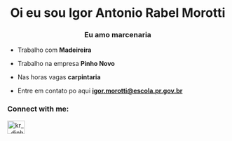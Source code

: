 <h1 align="center">Oi eu sou Igor Antonio Rabel Morotti</h1>
<h3 align="center">Eu amo marcenaria</h3>

- Trabalho com **Madeireira**

- Trabalho na empresa **Pinho Novo**

- Nas horas vagas **carpintaria**

- Entre em contato po aqui **igor.morotti@escola.pr.gov.br**

<h3 align="left">Connect with me:</h3>
<p align="left">
<a href="https://instagram.com/kr__dinho" target="blank"><img align="center" src="https://raw.githubusercontent.com/rahuldkjain/github-profile-readme-generator/master/src/images/icons/Social/instagram.svg" alt="kr__dinho" height="30" width="40" /></a>
</p>

<!---
IgorMorotti/IgorMorotti is a ✨ special ✨ repository because its `README.md` (this file) appears on your GitHub profile.
You can click the Preview link to take a look at your changes.
--->
